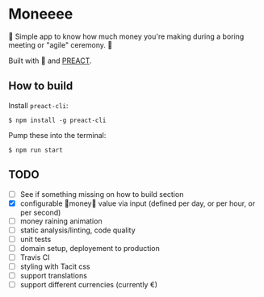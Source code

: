 # Moneeee

💸 Simple app to know how much money you're making during a boring meeting or "agile" ceremony. 💸

Built with 💖 and [PREACT](https://preactjs.com).

## How to build

Install `preact-cli`:
```
$ npm install -g preact-cli
```

Pump these into the terminal:
```
$ npm run start
```

## TODO

- [ ] See if something missing on how to build section
- [x] configurable 💸money💸 value via input (defined per day, or per hour, or per second)
- [ ] money raining animation
- [ ] static analysis/linting, code quality
- [ ] unit tests
- [ ] domain setup, deployement to production
- [ ] Travis CI
- [ ] styling with Tacit css
- [ ] support translations
- [ ] support different currencies (currently €)
